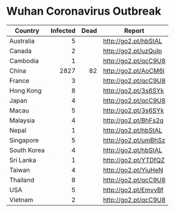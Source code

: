 # Wuhan Coronavirus Outbreak

| Country     | Infected | Dead | Report
|-------------|---------:|-----:|-------------------------------------
| Australia   |        5 |      | http://go2.pt/hbStAL
| Canada      |        2 |      | http://go2.pt/uzQuIp
| Cambodia    |        1 |      | http://go2.pt/qcC9U8
| China       |     2827 |   82 | http://go2.pt/AoCM6l
| France      |        3 |      | http://go2.pt/qcC9U8
| Hong Kong   |        8 |      | http://go2.pt/3s6SYk
| Japan       |        4 |      | http://go2.pt/qcC9U8
| Macau       |        5 |      | http://go2.pt/3s6SYk
| Malaysia    |        4 |      | http://go2.pt/BhFs2q
| Nepal       |        1 |      | http://go2.pt/hbStAL
| Singapore   |        5 |      | http://go2.pt/umBhSz
| South Korea |        4 |      | http://go2.pt/hbStAL
| Sri Lanka   |        1 |      | http://go2.pt/YTDfQZ
| Taiwan      |        4 |      | http://go2.pt/YiuHeN
| Thailand    |        8 |      | http://go2.pt/qcC9U8
| USA         |        5 |      | http://go2.pt/EmvvBf
| Vietnam     |        2 |      | http://go2.pt/qcC9U8
